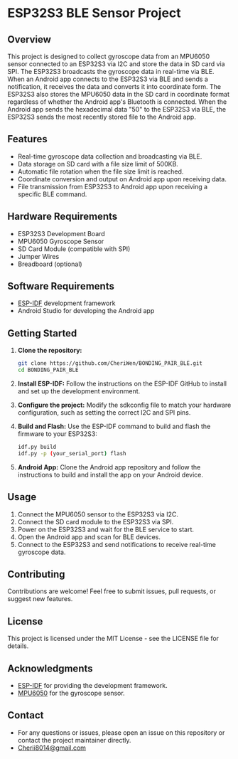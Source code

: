 # ESP32S3 BLE Sensor Project

## Overview

This project is designed to collect gyroscope data from an MPU6050 sensor connected to an ESP32S3 via I2C and store the data in SD card via SPI. The ESP32S3 broadcasts the gyroscope data in real-time via BLE. When an Android app connects to the ESP32S3 via BLE and sends a notification, it receives the data and converts it into coordinate form. The ESP32S3 also stores the MPU6050 data in the SD card in coordinate format regardless of whether the Android app's Bluetooth is connected. When the Android app sends the hexadecimal data "50" to the ESP32S3 via BLE, the ESP32S3 sends the most recently stored file to the Android app.

## Features

- Real-time gyroscope data collection and broadcasting via BLE.
- Data storage on SD card with a file size limit of 500KB.
- Automatic file rotation when the file size limit is reached.
- Coordinate conversion and output on Android app upon receiving data.
- File transmission from ESP32S3 to Android app upon receiving a specific BLE command.

## Hardware Requirements

- ESP32S3 Development Board
- MPU6050 Gyroscope Sensor
- SD Card Module (compatible with SPI)
- Jumper Wires
- Breadboard (optional)

## Software Requirements

- [ESP-IDF](https://docs.espressif.com/projects/esp-idf/en/latest/esp32/index.html) development framework
- Android Studio for developing the Android app

## Getting Started

1. **Clone the repository:**
   ```bash
   git clone https://github.com/CheriWen/BONDING_PAIR_BLE.git
   cd BONDING_PAIR_BLE

2. **Install ESP-IDF:**
    Follow the instructions on the ESP-IDF GitHub to install and set up the development environment.

3. **Configure the project:**
    Modify the   sdkconfig   file to match your hardware configuration, such as setting the correct I2C and SPI pins.
 
4. **Build and Flash:**
    Use the ESP-IDF command to build and flash the firmware to your ESP32S3:
    ```bash
    idf.py build
    idf.py -p (your_serial_port) flash

5. **Android App:**
    Clone the Android app repository and follow the instructions to build and install the app on your Android device.

## Usage

1. Connect the MPU6050 sensor to the ESP32S3 via I2C.
2. Connect the SD card module to the ESP32S3 via SPI.
3. Power on the ESP32S3 and wait for the BLE service to start.
4. Open the Android app and scan for BLE devices.
5. Connect to the ESP32S3 and send notifications to receive real-time gyroscope data.

## Contributing

Contributions are welcome! Feel free to submit issues, pull requests, or suggest new features.

## License

This project is licensed under the MIT License - see the LICENSE file for details.

## Acknowledgments

- [ESP-IDF](https://docs.espressif.com/projects/esp-idf/en/latest/esp32/index.html) for providing the development framework.
- [MPU6050](https://www.invensense.com/products/motion-tracking-dmp/mpu-6050/) for the gyroscope sensor.

## Contact

- For any questions or issues, please open an issue on this repository or contact the project maintainer directly.
- Cherii8014@gmail.com
